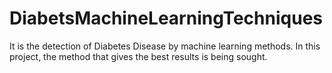 # DiabetsMachineLearningTechniques
It is the detection of Diabetes Disease by machine learning methods. In this project, the method that gives the best results is being sought.
